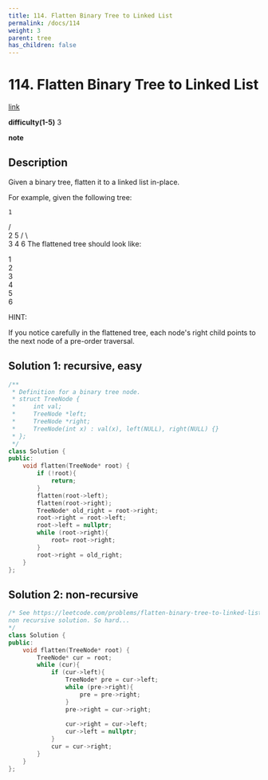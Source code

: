 ```yaml
---
title: 114. Flatten Binary Tree to Linked List
permalink: /docs/114
weight: 3
parent: tree
has_children: false
---
```

# 114. Flatten Binary Tree to Linked List
[link](https://leetcode.com/problems/flatten-binary-tree-to-linked-list/)

**difficulty(1-5)**
3

**note**

## Description
Given a binary tree, flatten it to a linked list in-place.

For example, given the following tree:

    1
   / \
  2   5
 / \   \
3   4   6
The flattened tree should look like:

1
 \
  2
   \
    3
     \
      4
       \
        5
         \
          6

HINT:

If you notice carefully in the flattened tree, each node's right child points to the next node of a pre-order traversal.

## Solution 1: recursive, easy
```c++
/**
 * Definition for a binary tree node.
 * struct TreeNode {
 *     int val;
 *     TreeNode *left;
 *     TreeNode *right;
 *     TreeNode(int x) : val(x), left(NULL), right(NULL) {}
 * };
 */
class Solution {
public:
    void flatten(TreeNode* root) {
        if (!root){
            return;
        }
        flatten(root->left);
        flatten(root->right);
        TreeNode* old_right = root->right;
        root->right = root->left;
        root->left = nullptr;
        while (root->right){
            root= root->right;
        }
        root->right = old_right;
    }
};
```

## Solution 2: non-recursive
```c++
/* See https://leetcode.com/problems/flatten-binary-tree-to-linked-list/discuss/37010/Share-my-simple-NON-recursive-solution-O(1)-space-complexity!
non recursive solution. So hard...
*/
class Solution {
public:
    void flatten(TreeNode* root) {
        TreeNode* cur = root;
        while (cur){
            if (cur->left){
                TreeNode* pre = cur->left;
                while (pre->right){
                    pre = pre->right;
                }
                pre->right = cur->right;
                
                cur->right = cur->left;
                cur->left = nullptr;
            }
            cur = cur->right;
        }
    }
};
```